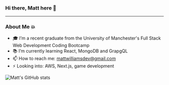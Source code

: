 ### Hi there, Matt here 👋
---

### About Me 💥
- 🎓 I’m a recent graduate from the University of Manchester's Full Stack Web Development Coding Bootcamp
- 📚  I’m currently learning React, MongoDB and GrapgQL
- 📫 How to reach me: mattwilliamsdev@gmail.com
- ⚡ Looking into: AWS, Next.js, game development

![Matt's GitHub stats](https://github-readme-stats.vercel.app/api?username=mattglwilliams&theme=algolia)

